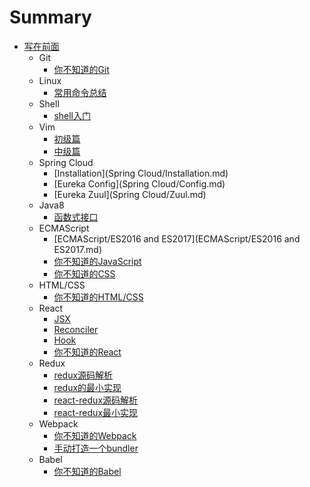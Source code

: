 # Summary

* [写在前面](README.md)
  - Git
    - [你不知道的Git](Git/you-dont-know-git.md)
  - Linux
    - [常用命令总结](Linux/常用命令总结.md)
  - Shell
    - [shell入门](Shell/shell入门.md)
  - Vim
    - [初级篇](Vim/Vim使用总结-初级篇.md)
    - [中级篇](Vim/Vim使用总结-中级篇.md)
  - Spring Cloud
    - [Installation](Spring Cloud/Installation.md)
    - [Eureka Config](Spring Cloud/Config.md)
    - [Eureka Zuul](Spring Cloud/Zuul.md)
  - Java8
    - [函数式接口](Java8/function-interface.md)
  - ECMAScript
    - [ECMAScript/ES2016 and ES2017](ECMAScript/ES2016 and ES2017.md)
    - [你不知道的JavaScript](ECMAScript/you-dont-know-javascript.md)
    - [你不知道的CSS](ECMAScript/you-dont-know-css.md)
  - HTML/CSS
    - [你不知道的HTML/CSS](HTML-CSS/you-dont-know-html-css.md)
  - React
    - [JSX](React/jsx.md)
    - [Reconciler](React/reconciler.md)
    - [Hook](React/hook.md)
    - [你不知道的React](React/you-dont-know-react.md)
  - Redux
    - [redux源码解析](redux/redux-source.md)
    - [redux的最小实现](redux/mini-redux.md)
    - [react-redux源码解析](redux/react-redux-source.md)
    - [react-redux最小实现](redux/mini-react-redux.md)
  - Webpack
    - [你不知道的Webpack](Webpack/you-dont-know-webpack.md)
    - [手动打造一个bundler](Webpack/bundler.md)
  - Babel
    - [你不知道的Babel](Babel/you-dont-know-babel.md)
  
